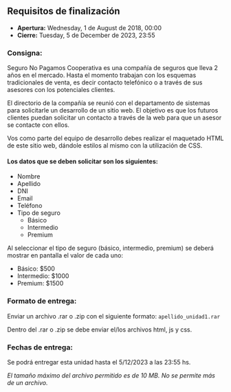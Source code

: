 ## Requisitos de finalización

- **Apertura:** Wednesday, 1 de August de 2018, 00:00
- **Cierre:** Tuesday, 5 de December de 2023, 23:55

### Consigna:

Seguro No Pagamos Cooperativa es una compañía de seguros que lleva 2 años en el mercado. Hasta el momento trabajan con los esquemas tradicionales de venta, es decir contacto telefónico o a través de sus asesores con los potenciales clientes.

El directorio de la compañía se reunió con el departamento de sistemas para solicitarle un desarrollo de un sitio web. El objetivo es que los futuros clientes puedan solicitar un contacto a través de la web para que un asesor se contacte con ellos.

Vos como parte del equipo de desarrollo debes realizar el maquetado HTML de este sitio web, dándole estilos al mismo con la utilización de CSS.

#### Los datos que se deben solicitar son los siguientes:

- Nombre
- Apellido
- DNI
- Email
- Teléfono
- Tipo de seguro
  - Básico
  - Intermedio
  - Premium

Al seleccionar el tipo de seguro (básico, intermedio, premium) se deberá mostrar en pantalla el valor de cada uno:

- Básico: $500
- Intermedio: $1000
- Premium: $1500

### Formato de entrega:

Enviar un archivo .rar o .zip con el siguiente formato: `apellido_unidad1.rar`

Dentro del .rar o .zip se debe enviar el/los archivos html, js y css.

### Fechas de entrega:

Se podrá entregar esta unidad hasta el 5/12/2023 a las 23:55 hs.

*El tamaño máximo del archivo permitido es de 10 MB. No se permite más de un archivo.*
